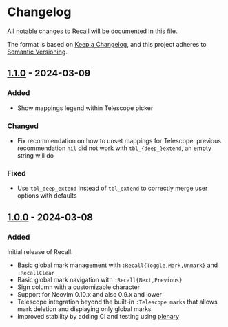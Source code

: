 # Changelog

All notable changes to Recall will be documented in this file.

The format is based on [Keep a Changelog](https://keepachangelog.com/en/1.1.0/),
and this project adheres to [Semantic Versioning](https://semver.org/spec/v2.0.0.html).

## [1.1.0](https://github.com/fnune/recall.nvim/releases/tag/1.1.0) - 2024-03-09

### Added

- Show mappings legend within Telescope picker

### Changed

- Fix recommendation on how to unset mappings for Telescope: previous
  recommendation `nil` did not work with `tbl_{deep_}extend`, an empty string
  will do

### Fixed

- Use `tbl_deep_extend` instead of `tbl_extend` to correctly merge user options
  with defaults

## [1.0.0](https://github.com/fnune/recall.nvim/releases/tag/1.0.0) - 2024-03-08

### Added

Initial release of Recall.

- Basic global mark management with `:Recall{Toggle,Mark,Unmark}` and
  `:RecallClear`
- Basic global mark navigation with `:Recall{Next,Previous}`
- Sign column with a customizable character
- Support for Neovim 0.10.x and also 0.9.x and lower
- Telescope integration beyond the built-in `:Telescope marks` that allows mark
  deletion and displaying only global marks
- Improved stability by adding CI and testing using [plenary][plenary-tests]

[plenary-tests]: https://github.com/nvim-lua/plenary.nvim/blob/master/TESTS_README.md
